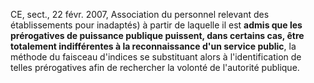 CE, sect., 22 févr. 2007, Association du personnel relevant des établissements pour inadaptés) à partir de laquelle il est **admis que les prérogatives de puissance publique puissent, dans certains cas, être totalement indifférentes à la reconnaissance d'un service public**, la méthode du faisceau d'indices se substituant alors à l'identification de telles prérogatives afin de rechercher la volonté de l'autorité publique.